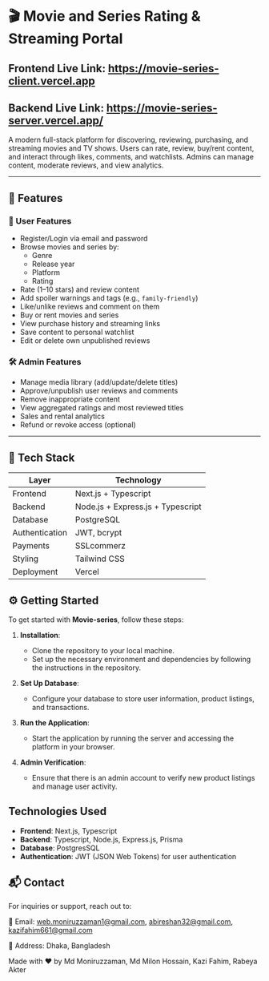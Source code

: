 # 🎬 Movie and Series Rating & Streaming Portal


## Frontend Live Link: https://movie-series-client.vercel.app
## Backend Live Link: https://movie-series-server.vercel.app/

A modern full-stack platform for discovering, reviewing, purchasing, and streaming movies and TV shows. Users can rate, review, buy/rent content, and interact through likes, comments, and watchlists. Admins can manage content, moderate reviews, and view analytics.

---


## 🚀 Features

### 👤 User Features

- Register/Login via email and password
- Browse movies and series by:
  - Genre
  - Release year
  - Platform
  - Rating
- Rate (1–10 stars) and review content
- Add spoiler warnings and tags (e.g., `family-friendly`)
- Like/unlike reviews and comment on them
- Buy or rent movies and series
- View purchase history and streaming links
- Save content to personal watchlist
- Edit or delete own unpublished reviews


### 🛠️ Admin Features

- Manage media library (add/update/delete titles)
- Approve/unpublish user reviews and comments
- Remove inappropriate content
- View aggregated ratings and most reviewed titles
- Sales and rental analytics
- Refund or revoke access (optional)

---

## 🧰 Tech Stack

| Layer         | Technology                         |
|--------------|-------------------------------------|
| Frontend      | Next.js + Typescript |
| Backend       | Node.js + Express.js + Typescript |
| Database      | PostgreSQL       |
| Authentication| JWT, bcrypt                        |
| Payments      | SSLcommerz         |
| Styling       | Tailwind CSS     |
| Deployment    | Vercel  |


## ⚙️ Getting Started

To get started with **Movie-series**, follow these steps:

1. **Installation**:
   - Clone the repository to your local machine.
   - Set up the necessary environment and dependencies by following the instructions in the repository.

2. **Set Up Database**:
   - Configure your database to store user information, product listings, and transactions.

3. **Run the Application**:
   - Start the application by running the server and accessing the platform in your browser.

4. **Admin Verification**:
   - Ensure that there is an admin account to verify new product listings and manage user activity.

## Technologies Used

- **Frontend**: Next.js, Typescript
- **Backend**: Typescript, Node.js, Express.js, Prisma
- **Database**: PostgresSQL
- **Authentication**: JWT (JSON Web Tokens) for user authentication

## 📬 Contact

For inquiries or support, reach out to:

📧 Email: web.moniruzzaman1@gmail.com, abireshan32@gmail.com, kazifahim661@gmail.com

📍 Address: Dhaka, Bangladesh

Made with ❤️ by Md Moniruzzaman, Md Milon Hossain, Kazi Fahim, Rabeya Akter
